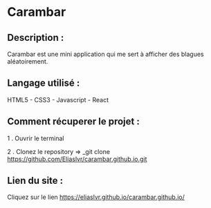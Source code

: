 # Carambar

## Description :

Carambar est une mini application qui me sert à afficher des blagues aléatoirement.

## Langage utilisé : 

HTML5 - CSS3 - Javascript - React

## Comment récuperer le projet :

1 . Ouvrir le terminal

2 . Clonez le repository => _git clone https://github.com/Eliaslvr/carambar.github.io.git

## Lien du site :

Cliquez sur le lien https://eliaslvr.github.io/carambar.github.io/

